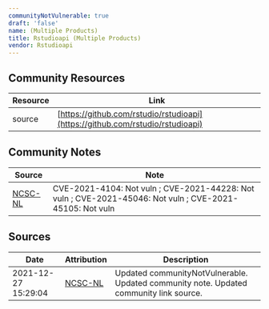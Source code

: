 ```yaml
---
communityNotVulnerable: true
draft: 'false'
name: (Multiple Products)
title: Rstudioapi (Multiple Products)
vendor: Rstudioapi
---
```



## Community Resources
| Resource | Link |
| --- | --- |
| source | [https://github.com/rstudio/rstudioapi](https://github.com/rstudio/rstudioapi) |

## Community Notes
| Source | Note |
| --- | --- |
| [NCSC-NL](https://github.com/NCSC-NL/log4shell/blob/main/software/README.md) | CVE-2021-4104: Not vuln ; CVE-2021-44228: Not vuln ; CVE-2021-45046: Not vuln ; CVE-2021-45105: Not vuln </ul> |

## Sources
| Date | Attribution | Description |
| --- | --- | --- |
| 2021-12-27 15:29:04 | [NCSC-NL](https://github.com/NCSC-NL/log4shell/blob/main/software/README.md) | Updated communityNotVulnerable. Updated community note. Updated community link source.  |
